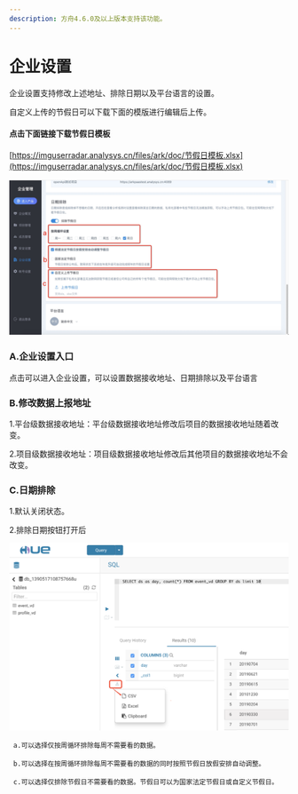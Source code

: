 ```yaml
---
description: 方舟4.6.0及以上版本支持该功能。
---
```


# 企业设置

企业设置支持修改上述地址、排除日期以及平台语言的设置。

自定义上传的节假日可以下载下面的模版进行编辑后上传。

#### 点击下面链接下载节假日模板

[https://imguserradar.analysys.cn/files/ark/doc/节假日模板.xlsx](https://imguserradar.analysys.cn/files/ark/doc/节假日模板.xlsx)

![](../../.gitbook/assets/image%20%2870%29.png)

### A.企业设置入口

点击可以进入企业设置，可以设置数据接收地址、日期排除以及平台语言

### B.修改数据上报地址

1.平台级数据接收地址：平台级数据接收地址修改后项目的数据接收地址随着改变。

2.项目级数据接收地址：项目级数据接收地址修改后其他项目的数据接收地址不会改变。

### C.日期排除

1.默认关闭状态。

2.排除日期按钮打开后

![](../../.gitbook/assets/image%20%2872%29.png)

     a.可以选择仅按周循环排除每周不需要看的数据。

     b.可以选择在按周循环排除每周不需要看的数据的同时按照节假日放假安排自动调整。

     c.可以选择仅排除节假日不需要看的数据。节假日可以为国家法定节假日或自定义节假日。


